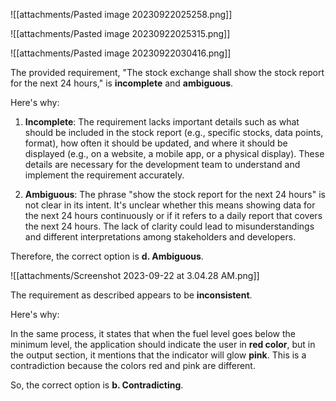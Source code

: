 ![[attachments/Pasted image 20230922025258.png]]


![[attachments/Pasted image 20230922025315.png]]

![[attachments/Pasted image 20230922030416.png]]

The provided requirement, "The stock exchange shall show the stock report for the next 24 hours," is **incomplete** and **ambiguous**.

Here's why:

1. **Incomplete**: The requirement lacks important details such as what should be included in the stock report (e.g., specific stocks, data points, format), how often it should be updated, and where it should be displayed (e.g., on a website, a mobile app, or a physical display). These details are necessary for the development team to understand and implement the requirement accurately.
    
2. **Ambiguous**: The phrase "show the stock report for the next 24 hours" is not clear in its intent. It's unclear whether this means showing data for the next 24 hours continuously or if it refers to a daily report that covers the next 24 hours. The lack of clarity could lead to misunderstandings and different interpretations among stakeholders and developers.
    

Therefore, the correct option is **d. Ambiguous**.


![[attachments/Screenshot 2023-09-22 at 3.04.28 AM.png]]

The requirement as described appears to be **inconsistent**.

Here's why:

In the same process, it states that when the fuel level goes below the minimum level, the application should indicate the user in **red color**, but in the output section, it mentions that the indicator will glow **pink**. This is a contradiction because the colors red and pink are different.

So, the correct option is **b. Contradicting**.
